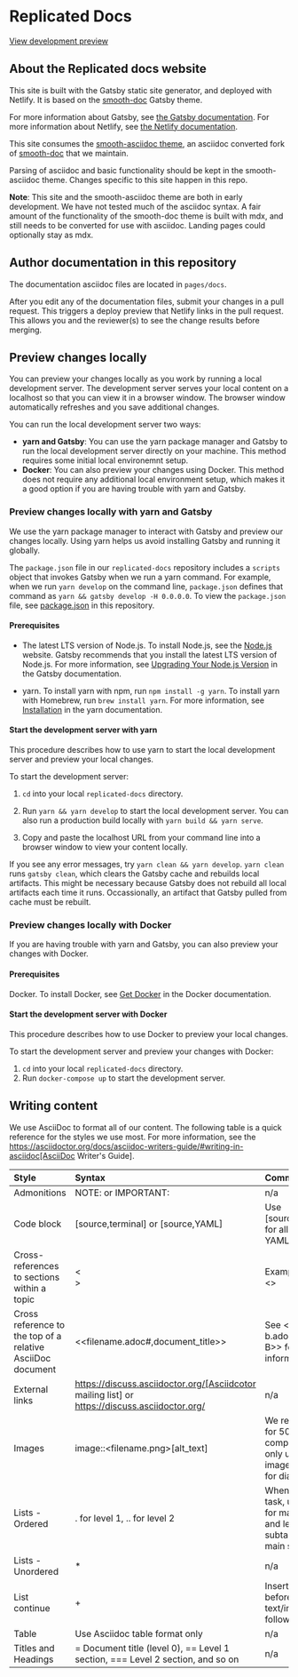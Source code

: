 # Replicated Docs
[View development preview](https://replicated-docs.netlify.app)

## About the Replicated docs website

This site is built with the Gatsby static site generator, and deployed with Netlify. It is based on the [smooth-doc](https://github.com/gregberge/smooth-doc/) Gatsby theme.

For more information about Gatsby, see [the Gatsby documentation](https://www.gatsbyjs.com/docs/).
For more information about Netlify, see [the Netlify documentation](https://docs.netlify.com/).

This site consumes the [smooth-asciidoc theme](https://github.com/replicatedhq/smooth-asciidoc), an
asciidoc converted fork of [smooth-doc](https://github.com/gregberge/smooth-doc/) that we maintain.

Parsing of asciidoc and basic functionality should be kept in the smooth-asciidoc theme.
Changes specific to this site happen in this repo.

**Note**: This site and the smooth-asciidoc theme
are both in early development. We have not tested much of the asciidoc syntax. A
fair amount of the functionality of the smooth-doc theme is built with mdx, and
still needs to be converted for use with asciidoc. Landing pages could optionally stay as mdx.

## Author documentation in this repository

The documentation asciidoc files are located in `pages/docs`.

After you edit any of the documentation files, submit your changes in a pull
request. This triggers a deploy preview that Netlify links in the pull request.
This allows you and the reviewer(s) to see the change results before merging.

## Preview changes locally

You can preview your changes locally as you work by running a local development server. The development server serves your local content on a localhost so that you can view it in a browser window. The browser window automatically refreshes and you save additional changes.

You can run the local development server two ways:

* **yarn and Gatsby**: You can use the yarn package manager and Gatsby to run the local development server directly on your machine. This method requires some initial local environemnt setup.
* **Docker**: You can also preview your changes using Docker. This method does not require any additional local environment setup, which makes it a good option if you are having trouble with yarn and Gatsby.

### Preview changes locally with yarn and Gatsby

We use the yarn package manager to interact with Gatsby and preview our changes locally. Using yarn helps us avoid installing Gatsby and running it globally.

The `package.json` file in our `replicated-docs` repository includes a `scripts` object that invokes Gatsby when we run a yarn command. For example, when we run `yarn develop` on the command line, `package.json` defines that command as `yarn && gatsby develop -H 0.0.0.0`. To view the `package.json` file, see [package.json](https://github.com/replicatedhq/replicated-docs/blob/main/package.json) in this repository.

#### Prerequisites

* The latest LTS version of Node.js. To install Node.js, see the [Node.js](https://nodejs.org/en/) website. Gatsby recommends that you install the latest LTS version of Node.js. For more information, see [Upgrading Your Node.js Version](https://www.gatsbyjs.com/docs/upgrading-node-js/#:~:text=Many%20of%20Gatsby's%20dependencies%20are,14%20at%20time%20of%20writing) in the Gatsby documentation.

* yarn. To install yarn with npm, run `npm install -g yarn`. To install yarn with Homebrew, run `brew install yarn`. For more information, see [Installation](https://classic.yarnpkg.com/lang/en/docs/install/#mac-stable) in the yarn documentation.

#### Start the development server with yarn

This procedure describes how to use yarn to start the local development server and preview your local changes.

To start the development server:

1. `cd` into your local `replicated-docs` directory.

2. Run `yarn && yarn develop` to start the local development server. You can also run a production build locally with `yarn build && yarn serve`.

3. Copy and paste the localhost URL from your command line into a browser window to view your content locally.

If you see any error messages, try `yarn clean && yarn develop`. `yarn clean` runs `gatsby clean`, which clears the Gatsby cache and rebuilds local artifacts. This might be necessary because Gatsby does not rebuild all local artifacts each time it runs. Occassionally, an artifact that Gatsby pulled from cache must be rebuilt.

### Preview changes locally with Docker

If you are having trouble with yarn and Gatsby, you can also preview your changes with Docker.

#### Prerequisites

Docker. To install Docker, see [Get Docker](https://docs.docker.com/get-docker/) in the Docker documentation.

#### Start the development server with Docker

This procedure describes how to use Docker to preview your local changes.

To start the development server and preview your changes with Docker:

1. `cd` into your local `replicated-docs` directory.
2. Run `docker-compose up` to start the development server.

## Writing content

We use AsciiDoc to format all of our content. The following table is a quick reference for the styles we use most. For more information, see the https://asciidoctor.org/docs/asciidoc-writers-guide/#writing-in-asciidoc[AsciiDoc Writer's Guide].

| Style     | Syntax     | Comments |
| :------------- | :------------- | :----------- |
| Admonitions     | NOTE: <your text> or IMPORTANT: <your text> | n/a |
|Code block | [source,terminal] or [source,YAML]| Use [source,terminal] for all types except YAML. |
|Cross-references to sections within a topic |<<section name>> | Example: Refer to <<Installing on an existing cluster>>
|Cross reference to the top of a relative AsciiDoc document | <<filename.adoc#,document_title>> | See <<document-b.adoc#,Document B>> for more information. |
|External links | https://discuss.asciidoctor.org/[Asciidcotor mailing list] or https://discuss.asciidoctor.org/ | n/a |
|Images | image::<filename.png>[alt_text] | We require alt text for 508 compliance. We only use PNGs for images, and SVGs for diagrams. |
|Lists - Ordered | . for level 1, .. for level 2 | When writing a task, use level one for main steps, and level 2 for subtasks under a main step. |
|Lists - Unordered |* | n/a |
|List continue | + | Insert `+` in the line before the text/image that follows. |
|Table | Use Asciidoc table format only | n/a |
| Titles and Headings | = Document title (level 0), == Level 1 section, === Level 2 section, and so on | n/a |
